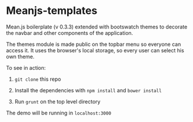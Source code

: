 # Meanjs-templates

Mean.js boilerplate (v 0.3.3) extended with bootswatch themes to decorate the navbar and other components of the application.

The themes module is made public on the topbar menu so everyone can access it.
It uses the browser's local storage, so every user can select his own theme.

To see in action:

1. `git clone` this repo

2. Install the dependencies with `npm install` and `bower install` 

3. Run `grunt` on the top level directory

The demo will be running in `localhost:3000`
